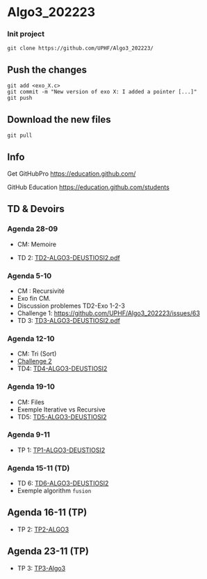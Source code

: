 # Algo3_202223


### Init project

```
git clone https://github.com/UPHF/Algo3_202223/
```


## Push the changes

```
git add <exo_X.c>
git commit -m "New version of exo X: I added a pointer [...]"
git push
```

## Download the new files

```
git pull
```

## Info

Get GitHubPro https://education.github.com/ 

GitHub Education https://education.github.com/students

## TD & Devoirs


### Agenda 28-09 

- CM: Memoire

- TD 2:  [TD2-ALGO3-DEUSTIOSI2.pdf](https://github.com/UPHF/Algo3_202223/files/9664519/TD2-ALGO3-DEUSTIOSI2.pdf)

### Agenda 5-10 

- CM : Recursivité
- Exo fin CM.
- Discussion problemes TD2-Exo 1-2-3
- Challenge 1: https://github.com/UPHF/Algo3_202223/issues/63
- TD 3: [TD3-ALGO3-DEUSTIOSI2.pdf](https://github.com/UPHF/Algo3_202223/files/9715022/TD3-ALGO3-DEUSTIOSI2.pdf)

### Agenda 12-10

- CM: Tri (Sort)
- [Challenge 2](https://github.com/UPHF/Algo3_202223/issues/81) 
- TD4: [TD4-ALGO3-DEUSTIOSI2](https://github.com/UPHF/Algo3_202223/blob/main/TDs/TD4-ALGO3-DEUSTIOSI2.pdf)

### Agenda 19-10
- CM: Files
- Exemple Iterative vs Recursive
- TD5: [TD5-ALGO3-DEUSTIOSI2](https://github.com/UPHF/Algo3_202223/blob/main/TDs/TD5-ALGO3-DEUSTIOSI2.pdf)

### Agenda 9-11
- TP 1: [TP1-ALGO3-DEUSTIOSI2](https://github.com/UPHF/Algo3_202223/blob/main/TP/TP1-ALGO3-DEUSTIOSI2.pdf)

### Agenda 15-11 (TD)
- TD 6: [TD6-ALGO3-DEUSTIOSI2](https://github.com/UPHF/Algo3_202223/blob/main/TDs/TD6-ALGO3-DEUSTIOSI2.pdf)
- Exemple algorithm `fusion`

## Agenda 16-11 (TP)
- TP 2: [TP2-ALGO3](https://github.com/UPHF/Algo3_202223/blob/main/TP/TP2-ALGO3.pdf)

## Agenda 23-11 (TP)
- TP 3: [TP3-Algo3](https://github.com/UPHF/Algo3_202223/blob/main/TP/TP3-ALGO3-DEUSTIOSI2.pdf)
